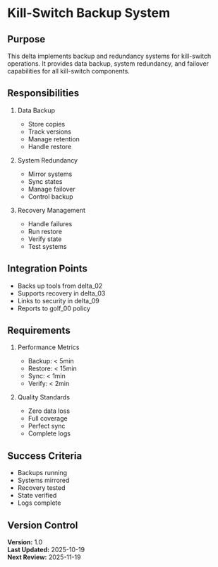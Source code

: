 # Kill-Switch Backup System

## Purpose

This delta implements backup and redundancy systems for kill-switch operations. It provides data backup, system redundancy, and failover capabilities for all kill-switch components.

## Responsibilities

1. Data Backup
   - Store copies
   - Track versions
   - Manage retention
   - Handle restore

2. System Redundancy
   - Mirror systems
   - Sync states
   - Manage failover
   - Control backup

3. Recovery Management
   - Handle failures
   - Run restore
   - Verify state
   - Test systems

## Integration Points

- Backs up tools from delta_02
- Supports recovery in delta_03
- Links to security in delta_09
- Reports to golf_00 policy

## Requirements

1. Performance Metrics
   - Backup: < 5min
   - Restore: < 15min
   - Sync: < 1min
   - Verify: < 2min

2. Quality Standards
   - Zero data loss
   - Full coverage
   - Perfect sync
   - Complete logs

## Success Criteria

- Backups running
- Systems mirrored
- Recovery tested
- State verified
- Logs complete

## Version Control

**Version:** 1.0  
**Last Updated:** 2025-10-19  
**Next Review:** 2025-11-19